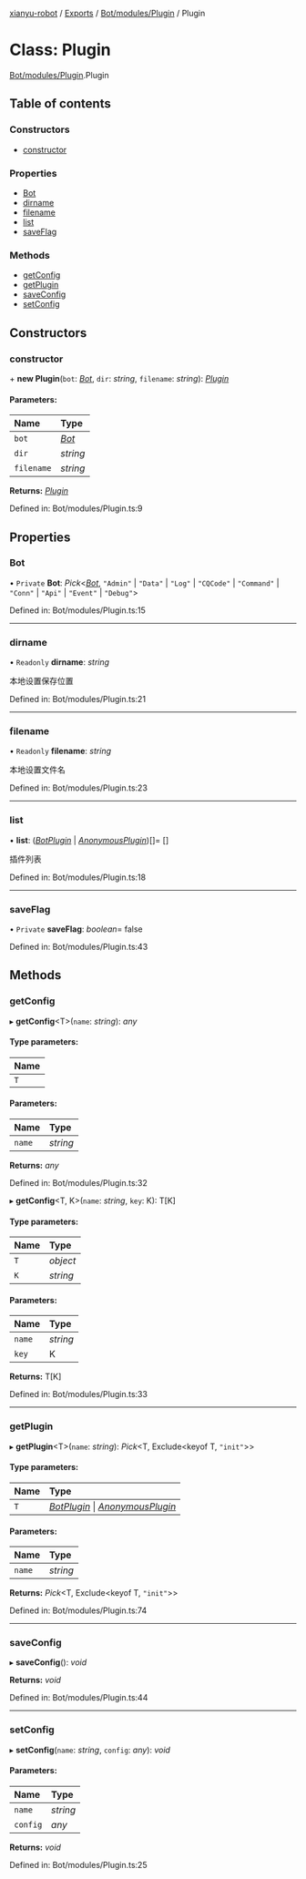 [xianyu-robot](../README.md) / [Exports](../modules.md) / [Bot/modules/Plugin](../modules/bot_modules_plugin.md) / Plugin

# Class: Plugin

[Bot/modules/Plugin](../modules/bot_modules_plugin.md).Plugin

## Table of contents

### Constructors

- [constructor](bot_modules_plugin.plugin.md#constructor)

### Properties

- [Bot](bot_modules_plugin.plugin.md#bot)
- [dirname](bot_modules_plugin.plugin.md#dirname)
- [filename](bot_modules_plugin.plugin.md#filename)
- [list](bot_modules_plugin.plugin.md#list)
- [saveFlag](bot_modules_plugin.plugin.md#saveflag)

### Methods

- [getConfig](bot_modules_plugin.plugin.md#getconfig)
- [getPlugin](bot_modules_plugin.plugin.md#getplugin)
- [saveConfig](bot_modules_plugin.plugin.md#saveconfig)
- [setConfig](bot_modules_plugin.plugin.md#setconfig)

## Constructors

### constructor

\+ **new Plugin**(`bot`: [*Bot*](bot_bot.bot.md), `dir`: *string*, `filename`: *string*): [*Plugin*](bot_modules_plugin.plugin.md)

#### Parameters:

| Name | Type |
| :------ | :------ |
| `bot` | [*Bot*](bot_bot.bot.md) |
| `dir` | *string* |
| `filename` | *string* |

**Returns:** [*Plugin*](bot_modules_plugin.plugin.md)

Defined in: Bot/modules/Plugin.ts:9

## Properties

### Bot

• `Private` **Bot**: *Pick*<[*Bot*](bot_bot.bot.md), ``"Admin"`` \| ``"Data"`` \| ``"Log"`` \| ``"CQCode"`` \| ``"Command"`` \| ``"Conn"`` \| ``"Api"`` \| ``"Event"`` \| ``"Debug"``\>

Defined in: Bot/modules/Plugin.ts:15

___

### dirname

• `Readonly` **dirname**: *string*

本地设置保存位置

Defined in: Bot/modules/Plugin.ts:21

___

### filename

• `Readonly` **filename**: *string*

本地设置文件名

Defined in: Bot/modules/Plugin.ts:23

___

### list

• **list**: ([*BotPlugin*](plugin_plugin.botplugin.md) \| [*AnonymousPlugin*](../interfaces/type_bot.anonymousplugin.md))[]= []

插件列表

Defined in: Bot/modules/Plugin.ts:18

___

### saveFlag

• `Private` **saveFlag**: *boolean*= false

Defined in: Bot/modules/Plugin.ts:43

## Methods

### getConfig

▸ **getConfig**<T\>(`name`: *string*): *any*

#### Type parameters:

| Name |
| :------ |
| `T` |

#### Parameters:

| Name | Type |
| :------ | :------ |
| `name` | *string* |

**Returns:** *any*

Defined in: Bot/modules/Plugin.ts:32

▸ **getConfig**<T, K\>(`name`: *string*, `key`: K): T[K]

#### Type parameters:

| Name | Type |
| :------ | :------ |
| `T` | *object* |
| `K` | *string* |

#### Parameters:

| Name | Type |
| :------ | :------ |
| `name` | *string* |
| `key` | K |

**Returns:** T[K]

Defined in: Bot/modules/Plugin.ts:33

___

### getPlugin

▸ **getPlugin**<T\>(`name`: *string*): *Pick*<T, Exclude<keyof T, ``"init"``\>\>

#### Type parameters:

| Name | Type |
| :------ | :------ |
| `T` | [*BotPlugin*](plugin_plugin.botplugin.md) \| [*AnonymousPlugin*](../interfaces/type_bot.anonymousplugin.md) |

#### Parameters:

| Name | Type |
| :------ | :------ |
| `name` | *string* |

**Returns:** *Pick*<T, Exclude<keyof T, ``"init"``\>\>

Defined in: Bot/modules/Plugin.ts:74

___

### saveConfig

▸ **saveConfig**(): *void*

**Returns:** *void*

Defined in: Bot/modules/Plugin.ts:44

___

### setConfig

▸ **setConfig**(`name`: *string*, `config`: *any*): *void*

#### Parameters:

| Name | Type |
| :------ | :------ |
| `name` | *string* |
| `config` | *any* |

**Returns:** *void*

Defined in: Bot/modules/Plugin.ts:25
